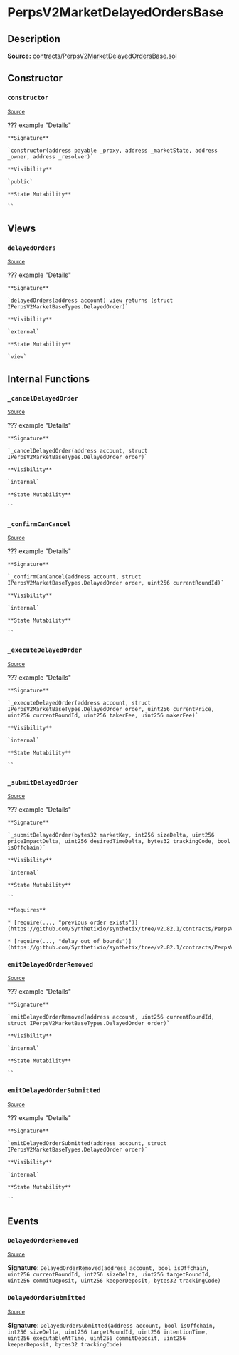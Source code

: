 # PerpsV2MarketDelayedOrdersBase

## Description

**Source:** [contracts/PerpsV2MarketDelayedOrdersBase.sol](https://github.com/Synthetixio/synthetix/tree/v2.82.1/contracts/PerpsV2MarketDelayedOrdersBase.sol)

## Constructor

### `constructor`

<sub>[Source](https://github.com/Synthetixio/synthetix/tree/v2.82.1/contracts/PerpsV2MarketDelayedOrdersBase.sol#L28)</sub>

??? example "Details"

    **Signature**

    `constructor(address payable _proxy, address _marketState, address _owner, address _resolver)`

    **Visibility**

    `public`

    **State Mutability**

    ``

## Views

### `delayedOrders`

<sub>[Source](https://github.com/Synthetixio/synthetix/tree/v2.82.1/contracts/PerpsV2MarketDelayedOrdersBase.sol#L35)</sub>

??? example "Details"

    **Signature**

    `delayedOrders(address account) view returns (struct IPerpsV2MarketBaseTypes.DelayedOrder)`

    **Visibility**

    `external`

    **State Mutability**

    `view`

## Internal Functions

### `_cancelDelayedOrder`

<sub>[Source](https://github.com/Synthetixio/synthetix/tree/v2.82.1/contracts/PerpsV2MarketDelayedOrdersBase.sol#L130)</sub>

??? example "Details"

    **Signature**

    `_cancelDelayedOrder(address account, struct IPerpsV2MarketBaseTypes.DelayedOrder order)`

    **Visibility**

    `internal`

    **State Mutability**

    ``

### `_confirmCanCancel`

<sub>[Source](https://github.com/Synthetixio/synthetix/tree/v2.82.1/contracts/PerpsV2MarketDelayedOrdersBase.sol#L211)</sub>

??? example "Details"

    **Signature**

    `_confirmCanCancel(address account, struct IPerpsV2MarketBaseTypes.DelayedOrder order, uint256 currentRoundId)`

    **Visibility**

    `internal`

    **State Mutability**

    ``

### `_executeDelayedOrder`

<sub>[Source](https://github.com/Synthetixio/synthetix/tree/v2.82.1/contracts/PerpsV2MarketDelayedOrdersBase.sol#L160)</sub>

??? example "Details"

    **Signature**

    `_executeDelayedOrder(address account, struct IPerpsV2MarketBaseTypes.DelayedOrder order, uint256 currentPrice, uint256 currentRoundId, uint256 takerFee, uint256 makerFee)`

    **Visibility**

    `internal`

    **State Mutability**

    ``

### `_submitDelayedOrder`

<sub>[Source](https://github.com/Synthetixio/synthetix/tree/v2.82.1/contracts/PerpsV2MarketDelayedOrdersBase.sol#L41)</sub>

??? example "Details"

    **Signature**

    `_submitDelayedOrder(bytes32 marketKey, int256 sizeDelta, uint256 priceImpactDelta, uint256 desiredTimeDelta, bytes32 trackingCode, bool isOffchain)`

    **Visibility**

    `internal`

    **State Mutability**

    ``

    **Requires**

    * [require(..., "previous order exists")](https://github.com/Synthetixio/synthetix/tree/v2.82.1/contracts/PerpsV2MarketDelayedOrdersBase.sol#L50)

    * [require(..., "delay out of bounds")](https://github.com/Synthetixio/synthetix/tree/v2.82.1/contracts/PerpsV2MarketDelayedOrdersBase.sol#L58)

### `emitDelayedOrderRemoved`

<sub>[Source](https://github.com/Synthetixio/synthetix/tree/v2.82.1/contracts/PerpsV2MarketDelayedOrdersBase.sol#L265)</sub>

??? example "Details"

    **Signature**

    `emitDelayedOrderRemoved(address account, uint256 currentRoundId, struct IPerpsV2MarketBaseTypes.DelayedOrder order)`

    **Visibility**

    `internal`

    **State Mutability**

    ``

### `emitDelayedOrderSubmitted`

<sub>[Source](https://github.com/Synthetixio/synthetix/tree/v2.82.1/contracts/PerpsV2MarketDelayedOrdersBase.sol#L232)</sub>

??? example "Details"

    **Signature**

    `emitDelayedOrderSubmitted(address account, struct IPerpsV2MarketBaseTypes.DelayedOrder order)`

    **Visibility**

    `internal`

    **State Mutability**

    ``

## Events

### `DelayedOrderRemoved`

<sub>[Source](https://github.com/Synthetixio/synthetix/tree/v2.82.1/contracts/PerpsV2MarketDelayedOrdersBase.sol#L252)</sub>

**Signature**: `DelayedOrderRemoved(address account, bool isOffchain, uint256 currentRoundId, int256 sizeDelta, uint256 targetRoundId, uint256 commitDeposit, uint256 keeperDeposit, bytes32 trackingCode)`

### `DelayedOrderSubmitted`

<sub>[Source](https://github.com/Synthetixio/synthetix/tree/v2.82.1/contracts/PerpsV2MarketDelayedOrdersBase.sol#L218)</sub>

**Signature**: `DelayedOrderSubmitted(address account, bool isOffchain, int256 sizeDelta, uint256 targetRoundId, uint256 intentionTime, uint256 executableAtTime, uint256 commitDeposit, uint256 keeperDeposit, bytes32 trackingCode)`
